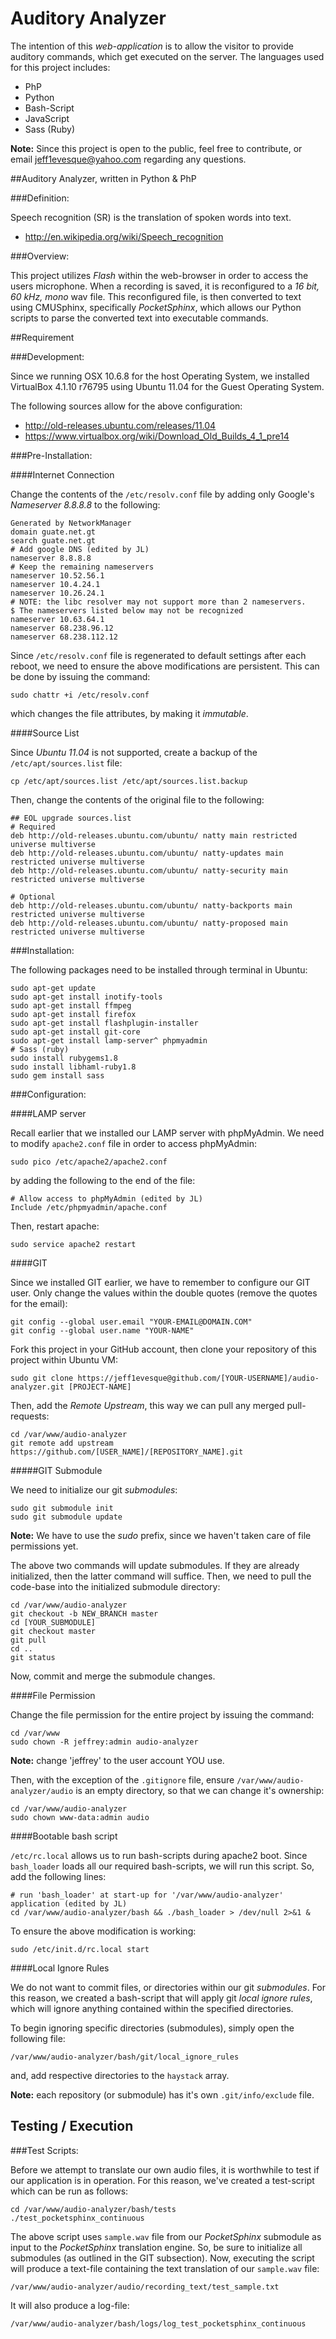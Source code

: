 Auditory Analyzer
=====================

The intention of this *web-application* is to allow the visitor to provide auditory commands, which get executed on the server.  The languages used for this project includes:

- PhP
- Python
- Bash-Script
- JavaScript
- Sass (Ruby)

**Note:** Since this project is open to the public, feel free to contribute, or email jeff1evesque@yahoo.com regarding any questions.

##Auditory Analyzer, written in Python & PhP

###Definition:

Speech recognition (SR) is the translation of spoken words into text.

- http://en.wikipedia.org/wiki/Speech_recognition

###Overview:

This project utilizes *Flash* within the web-browser in order to access the users microphone.  When a recording is saved, it is reconfigured to a *16 bit, 60 kHz, mono* wav file.  This reconfigured file, is then converted to text using CMUSphinx, specifically *PocketSphinx*, which allows our Python scripts to parse the converted text into executable commands.

##Requirement

###Development:

Since we running OSX 10.6.8 for the host Operating System, we installed VirtualBox 4.1.10 r76795 using Ubuntu 11.04 for the Guest Operating System.

The following sources allow for the above configuration:

- http://old-releases.ubuntu.com/releases/11.04
- https://www.virtualbox.org/wiki/Download_Old_Builds_4_1_pre14

###Pre-Installation:

####Internet Connection

Change the contents of the `/etc/resolv.conf` file by adding only Google's *Nameserver 8.8.8.8* to the following:

```
Generated by NetworkManager
domain guate.net.gt
search guate.net.gt
# Add google DNS (edited by JL)
nameserver 8.8.8.8
# Keep the remaining nameservers
nameserver 10.52.56.1
nameserver 10.4.24.1
nameserver 10.26.24.1
# NOTE: the libc resolver may not support more than 2 nameservers.
$ The nameservers listed below may not be recognized
nameserver 10.63.64.1
nameserver 68.238.96.12
nameserver 68.238.112.12
```

Since `/etc/resolv.conf` file is regenerated to default settings after each reboot, we need to ensure the above modifications are persistent.  This can be done by issuing the command:

```
sudo chattr +i /etc/resolv.conf
```

which changes the file attributes, by making it *immutable*.

####Source List

Since *Ubuntu 11.04* is not supported, create a backup of the  `/etc/apt/sources.list` file:

```
cp /etc/apt/sources.list /etc/apt/sources.list.backup
```

Then, change the contents of the original file to the following:

```
## EOL upgrade sources.list
# Required
deb http://old-releases.ubuntu.com/ubuntu/ natty main restricted universe multiverse
deb http://old-releases.ubuntu.com/ubuntu/ natty-updates main restricted universe multiverse
deb http://old-releases.ubuntu.com/ubuntu/ natty-security main restricted universe multiverse

# Optional
deb http://old-releases.ubuntu.com/ubuntu/ natty-backports main restricted universe multiverse
deb http://old-releases.ubuntu.com/ubuntu/ natty-proposed main restricted universe multiverse
```

###Installation:

The following packages need to be installed through terminal in Ubuntu:

```
sudo apt-get update
sudo apt-get install inotify-tools
sudo apt-get install ffmpeg
sudo apt-get install firefox
sudo apt-get install flashplugin-installer
sudo apt-get install git-core
sudo apt-get install lamp-server^ phpmyadmin
# Sass (ruby)
sudo install rubygems1.8
sudo install libhaml-ruby1.8
sudo gem install sass
```

###Configuration:

####LAMP server

Recall earlier that we installed our LAMP server with phpMyAdmin.  We need to modify `apache2.conf` file in order to access phpMyAdmin:

```
sudo pico /etc/apache2/apache2.conf
```

by adding the following to the end of the file:

```
# Allow access to phpMyAdmin (edited by JL)
Include /etc/phpmyadmin/apache.conf
```

Then, restart apache:

```
sudo service apache2 restart
```

####GIT

Since we installed GIT earlier, we have to remember to configure our GIT user.  Only change the values within the double quotes (remove the quotes for the email):

```
git config --global user.email "YOUR-EMAIL@DOMAIN.COM"
git config --global user.name "YOUR-NAME"
```

Fork this project in your GitHub account, then clone your repository of this project within Ubuntu VM:

```
sudo git clone https://jeff1evesque@github.com/[YOUR-USERNAME]/audio-analyzer.git [PROJECT-NAME]
```

Then, add the *Remote Upstream*, this way we can pull any merged pull-requests:

```
cd /var/www/audio-analyzer
git remote add upstream https://github.com/[USER_NAME]/[REPOSITORY_NAME].git
```

#####GIT Submodule

We need to initialize our git *submodules*:

```
sudo git submodule init
sudo git submodule update
```

**Note:** We have to use the *sudo* prefix, since we haven't taken care of file permissions yet.

The above two commands will update submodules.  If they are already initialized, then the latter command will suffice. Then, we need to pull the code-base into the initialized submodule directory:

```
cd /var/www/audio-analyzer
git checkout -b NEW_BRANCH master
cd [YOUR_SUBMODULE]
git checkout master
git pull
cd ..
git status
```

Now, commit and merge the submodule changes.

####File Permission

Change the file permission for the entire project by issuing the command:

```
cd /var/www
sudo chown -R jeffrey:admin audio-analyzer
```

**Note:** change 'jeffrey' to the user account YOU use.

Then, with the exception of the `.gitignore` file, ensure `/var/www/audio-analyzer/audio` is an empty directory, so that we can change it's ownership:

```
cd /var/www/audio-analyzer
sudo chown www-data:admin audio
```

####Bootable bash script

`/etc/rc.local` allows us to run bash-scripts during apache2 boot.  Since `bash_loader` loads all our required bash-scripts, we will run this script.  So, add the following lines:

```
# run 'bash_loader' at start-up for '/var/www/audio-analyzer' application (edited by JL)
cd /var/www/audio-analyzer/bash && ./bash_loader > /dev/null 2>&1 &
```

To ensure the above modification is working:

```
sudo /etc/init.d/rc.local start
```

####Local Ignore Rules

We do not want to commit files, or directories within our git *submodules*.  For this reason, we created a bash-script that will apply git *local ignore rules*, which will ignore anything contained within the specified directories.

To begin ignoring specific directories (submodules), simply open the following file:

```
/var/www/audio-analyzer/bash/git/local_ignore_rules
```

and, add respective directories to the `haystack` array.

**Note:** each repository (or submodule) has it's own `.git/info/exclude` file.

## Testing / Execution

###Test Scripts:

Before we attempt to translate our own audio files, it is worthwhile to test if our application is in operation.  For this reason, we've created a test-script which can be run as follows:

```
cd /var/www/audio-analyzer/bash/tests
./test_pocketsphinx_continuous
```

The above script uses `sample.wav` file from our *PocketSphinx* submodule as input to the *PocketSphinx* translation engine.  So, be sure to initialize all submodules (as outlined in the GIT subsection).  Now, executing the script will produce a text-file containing the text translation of our `sample.wav` file:

```
/var/www/audio-analyzer/audio/recording_text/test_sample.txt
```

It will also produce a log-file:

```
/var/www/audio-analyzer/bash/logs/log_test_pocketsphinx_continuous
```
